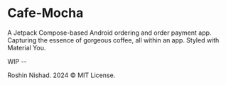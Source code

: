 # Cafe-Mocha
A Jetpack Compose-based Android ordering and order payment app. Capturing the essence of gorgeous coffee, all within an app. Styled with Material You.

WIP --

Roshin Nishad. 2024 © MIT License.
